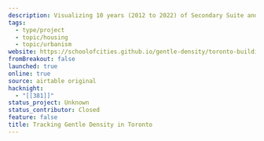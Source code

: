 ```yaml
---
description: Visualizing 10 years (2012 to 2022) of Secondary Suite and Laneway / Garden Suite building permits in Toronto
tags:
  - type/project
  - topic/housing
  - topic/urbanism
website: https://schoolofcities.github.io/gentle-density/toronto-building-permits
fromBreakout: false
launched: true
online: true
source: airtable original
hacknight:
  - "[[381]]"
status_project: Unknown
status_contributor: Closed
feature: false
title: Tracking Gentle Density in Toronto
---
```

